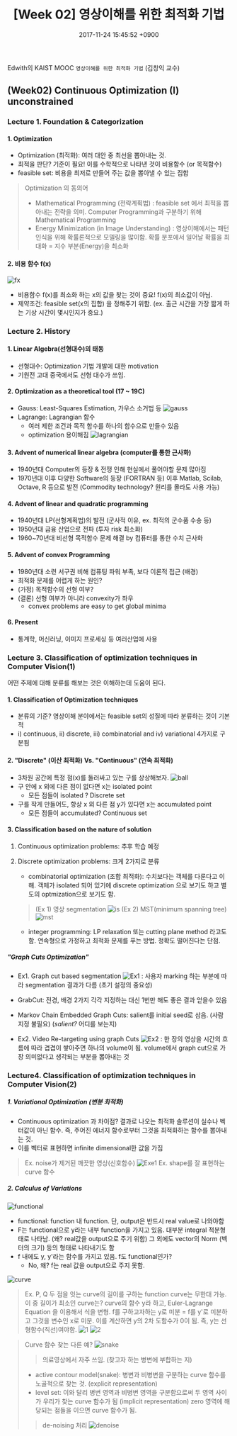 ﻿---
layout: post 
title: "[Week 02] 영상이해를 위한 최적화 기법" 
date: 2017-11-24 15:45:52 +0900 
categories: 
- Image Understanding
tags:
- Optimization
- cost function
---

Edwith의 KAIST MOOC `영상이해를 위한 최적화 기법` (김창익 교수)

(Week02) Continuous Optimization (I) unconstrained
-------------------------------------

### Lecture 1. Foundation & Categorization
#### 1. Optimization
-	Optimization (최적화): 여러 대안 중 최선을 뽑아내는 것.
-	최적을 판단? 기준이 필요! 이를 수학적으로 나타낸 것이 비용함수 (or 목적함수)  
-	feasible set: 비용을 최저로 만들어 주는 값을 뽑아낼 수 있는 집합
> Optimization 의 동의어 
> - Mathematical Programming (전략계획법)
> : feasible set 에서 최적을 뽑아내는 전략을 의미. 
> Computer Programming과 구분하기 위해 Mathematical Programming  
> - Energy Minimization (in Image Understanding)
> : 영상이해에서는 패턴 인식을 위해 확률론적으로 모델링을 많이함. 
> 확률 분포에서 일어날 확률을 최대화 = 지수 부분(Energy)을 최소화

#### 2. 비용 함수 f(x)
![fx](/img/003.png)
 - 비용함수 f(x)를 최소화 하는 x의 값을 찾는 것이 중요! f(x)의 최소값이 아님. 
 - 제약조건: feasible set(x의 집합) 을 정해주기 위함. 
  (ex. 출근 시간을 가장 짧게 하는 기상 시간이 몇시인지가 중요.)

### Lecture 2. History
#### 1. Linear Algebra(선형대수)의 태동
 - 선형대수: Optimization 기법 개발에 대한 motivation 
 - 기원전 고대 중국에서도 선형 대수가 쓰임.

#### 2. Optimization as a theoretical tool (17 ~ 19C) 
- Gauss: Least-Squares Estimation, 가우스 소거법 등 
![gauss](/img/004.png)
- Lagrange: Lagrangian 함수 
  - 여러 제한 조건과 목적 함수를 하나의 함수으로 만들수 있음 
  - optimization 용이해짐
![lagrangian](/img/005.png)
#### 3. Advent of numerical linear algebra (computer를 통한 근사화) 
- 1940년대 Computer의 등장 & 전쟁 인해 현실에서 풀어야할 문제 많아짐 
- 1970년대 이후 다양한 Software의 등장 (FORTRAN 등) 
이후 Matlab, Scilab, Octave, R 등으로 발전 
  (Commodity technology? 원리를 몰라도 사용 가능)

#### 4. Advent of linear and quadratic programming 
- 1940년대 LP(선형계획법)의 발전 (군사적 이유, ex. 최적의 군수품 수송 등)
- 1950년대 금융 산업으로 전파 (투자 risk 최소화) 
- 1960~70년대 비선형 목적함수 문제 해결 by 컴퓨터를 통한 수치 근사화

#### 5. Advent of convex Programming 
- 1980년대 소련 서구권 비해 컴퓨팅 파워 부족, 보다 이론적 접근 (배경) 
- 최적화 문제를 어렵게 하는 원인? 
-  (가정) 목적함수의 선형 여부? 
-  (결론) 선형 여부가 아니라 convexity가 좌우
     - convex problems are easy to get global minima
      
#### 6. Present 
- 통계학, 머신러닝, 이미지 프로세싱 등 여러산업에 사용

### Lecture 3. Classification of optimization techniques in Computer Vision(1)

어떤 주제에 대해 분류를 해보는 것은 이해하는데 도움이 된다.

#### 1. Classification of Optimization techniques
- 분류의 기준? 영상이해 분야에서는 feasible set의 성질에 따라 분류하는 것이 기본적 
- i) continuous, ii) discrete, iii) combinatorial and iv) variational 4가지로 구분됨

#### 2. "Discrete" (이산 최적화) Vs. "Continuous" (연속 최적화)
- 3차원 공간에 특정 점(x)를 둘러싸고 있는 구를 상상해보자. 
![ball](/img/006.png)
 - 구 안에 x 외에 다른 점이 없다면 x는 isolated point
     - 모든 점들이 isolated ? Discrete set
 - 구를 작게 만들어도, 항상 x 외 다른 점 y가 있다면 x는 accumulated point
     - 모든 점들이 accumulated? Continuous set


#### 3. Classification based on the nature of solution

 1. Continuous optimization problems: 추후 학습 예정
 2. Discrete optimization problems: 크게 2가지로 분류
	- combinatorial optimization (조합 최적화): 수치보다는 객체를 다룬다고 이해. 객체가 isolated 되어 있기에 discrete optimization 으로 보기도 하고 별도의 optmization으로 보기도 함.
	> (Ex 1) 영상 segmentation
  ![is](/img/007.png)
	> (Ex 2) MST(minimum spanning tree) 
  ![mst](/img/008.png)
	
	- integer programming: LP relaxation 또는 cutting plane method 라고도 함. 연속형으로 가정하고 최적화 문제를 푸는 방법. 정확도 떨어진다는 단점.
			
##### "Graph Cuts Optimization"
- Ex1. Graph cut based segmentation 
![Ex1](/img/009.png)
 : 사용자 marking 하는 부분에 따라 segmentation 결과가 다름 (초기 설정의 중요성) 
 - GrabCut: 전경, 배경 2가지 각각 지정하는 대신 1번만 해도 좋은 결과 얻을수 있음 
 - Markov Chain Embedded Graph Cuts: salient를 initial seed로 삼음. (사람 지정 불필요) 
     (*salient?* 어디를 보는지)

- Ex2. Video Re-targeting using graph Cuts 
![Ex2](/img/010.png)
: 한 장의 영상을 시간의 흐름에 따라 겹겹이 쌓아주면 하나의 volume이 됨.
 volume에서 graph cut으로 가장 의미없다고 생각되는 부분을 뽑아내는 것

### Lecture4. Classification of optimization techniques in Computer Vision(2)

##### 1. Variational Optimization (변분 최적화) 
- Continuous optimization 과 차이점? 결과로 나오는 최적화 솔루션이 실수나 벡터값이 아닌 함수. 즉, 주어진 에너지 함수로부터 그것을 최적화하는 함수를 뽑아내는 것. 
- 이를 벡터로 표현하면 infinite dimensional한 값을 가짐
> Ex. noise가 제거된 깨끗한 영상(신호함수) 
![Exe1]()
> Ex. shape를 잘 표현하는 curve 함수

##### 2. Calculus of Variations
![functional](/img/011.png)
-	functional: function 내 function. 단, output은 반드시 real value로 나와야함
- F는 functional으로 y라는 내부 function을 가지고 있음. 대부분 integral 적분형태로 나타남. (왜? real값을 output으로 주기 위함) 그 외에도 vector의 Norm (벡터의 크기) 등의 형태로 나타내기도 함
- f 내에도 y, y'라는 함수를 가지고 있음. f도 functional인가? 
  - No, 왜? f는 real 값을 output으로 주지 못함.

![curve](/img/012.png)
> Ex. P, Q 두 점을 잇는 curve의 길이를 구하는 function curve는 무한대 가능. 이 중 길이가 최소인 curve는? curve의 함수 y라 하고, Euler-Lagrange Equation 을 이용해서 식을 변형. f를 구하고자하는 y로 미분 = f를 y'로 미분하고 그것을 변수인 x로 미분. 이를 계산하면 y의 2차 도함수가 0이 됨. 즉, y는 선형함수(직선)여야함.
![1](/img/013.png)
![2](/img/014.png)

> Curve 함수 찾는 다른 예? 
![snake](/img/015.png)
> > 의료영상에서 자주 쓰임. (찾고자 하는 병변에 부합하는 지)
>  - active contour model(snake): 병변과 비병변을 구분하는 curve 함수를 노골적으로 찾는 것. (explicit representation) 
>  - level set: 이와 달리 병변 영역과 비병변 영역을 구분함으로써 두 영역 사이가 우리가 찾는 curve 함수가 됨 (implicit representation) zero 영역에 해당되는 점들을 이으면 curve 함수가 됨.
>> de-noising 처리
![denoise](/img/016.png) 
